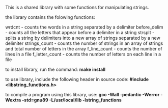 This is a shared library with some functions for manipulating strings.

the library contains the folowing functions:

wrdcnt - counts the words in a string separated by a delimiter
before_delim - counts all the letters that appear before a delimiter in a string
strsplt - splits a string by delimiters into a new array of strings separated by a new delimiter
strings_count - counts the number of strings in an array of strings and total number of letters in the array
f_line_count - counts the number of lines in a file
f_letter_count - counts the number of letters on each line in a file

to install library, run the command:
**make install**

to use library, include the following header in source code:
**#include <libstring_functions.h>**

to compile a program using this library, use:
**gcc -Wall -pedantic -Werror -Wextra -std=gnu89 -L/usr/local/lib -lstring_functions**

